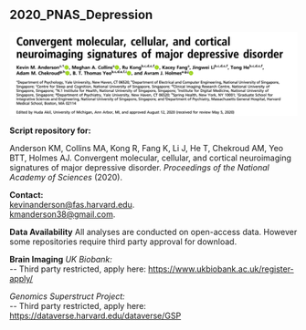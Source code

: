 ## 2020_PNAS_Depression

![](https://github.com/kevmanderson/2020_PNAS_Depression/blob/master/images/pnas_title.png)


**Script repository for:**

Anderson KM, Collins MA, Kong R, Fang K, Li J, He T, Chekroud AM, Yeo BTT, Holmes AJ. Convergent molecular, cellular, and cortical neuroimaging signatures of major depressive disorder. _Proceedings of the National Academy of Sciences_ (2020).  

**Contact:**  
kevinanderson@fas.harvard.edu.  
kmanderson38@gmail.com.  


**Data Availability**
All analyses are conducted on open-access data. However some repositories require third party approval for download. 


**Brain Imaging**
_UK Biobank:_   
-- Third party restricted, apply here: https://www.ukbiobank.ac.uk/register-apply/

_Genomics Superstruct Project:_   
-- Third party restricted, apply here: https://dataverse.harvard.edu/dataverse/GSP







